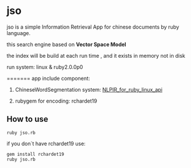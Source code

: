 # jso
jso is a simple Information Retrieval App for chinese documents by ruby language.

this search engine based on **Vector Space Model**

the index will be build at each run time , and it exists in memory not in disk

run system:
linux & ruby2.0.0p0


=======
app include component:

1. ChineseWordSegmentation system: [NLPIR_for_ruby_linux_api](https://github.com/JoeWoo/NLPIR_for_ruby_linux_api)

2. rubygem for encoding: rchardet19

## How to use
	ruby jso.rb

if you don`t have rchardet19 use:

	gem install rchardet19
	ruby jso.rb

